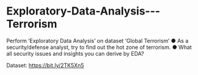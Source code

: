 # Exploratory-Data-Analysis---Terrorism
Perform ‘Exploratory Data Analysis’ on dataset ‘Global Terrorism’
● As a security/defense analyst, try to find out the hot zone of terrorism.
● What all security issues and insights you can derive by EDA?

Dataset: https://bit.ly/2TK5Xn5

